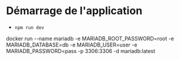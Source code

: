 
# Démarrage de l'application

- `npm run dev`  



docker run --name mariadb -e MARIADB_ROOT_PASSWORD=root -e MARIADB_DATABASE=db -e MARIADB_USER=user -e MARIADB_PASSWORD=pass -p 3306:3306 -d mariadb:latest
